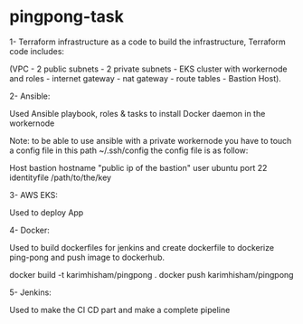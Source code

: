 # pingpong-task

1- Terraform infrastructure as a code to build the infrastructure, Terraform code includes:

(VPC - 2 public subnets - 2 private subnets - EKS cluster with workernode and roles - internet gateway - nat gateway - route tables - Bastion Host).

2- Ansible:

Used Ansible playbook, roles & tasks to install Docker daemon in the workernode

Note: to be able to use ansible with a private workernode you have to touch a config file in this path ~/.ssh/config the config file is as follow:

Host bastion
    hostname "public ip of the bastion"
    user ubuntu
    port 22
    identityfile /path/to/the/key
    
3- AWS EKS:

Used to deploy App

4- Docker:

Used to build dockerfiles for jenkins and create dockerfile to dockerize ping-pong and push image to dockerhub.

docker build  -t karimhisham/pingpong .
docker push karimhisham/pingpong

5- Jenkins:

Used to make the CI CD part and make a complete pipeline
